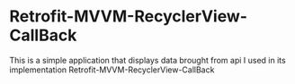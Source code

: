 # Retrofit-MVVM-RecyclerView-CallBack
This is a simple application that displays data brought from api
I used in its implementation Retrofit-MVVM-RecyclerView-CallBack 

